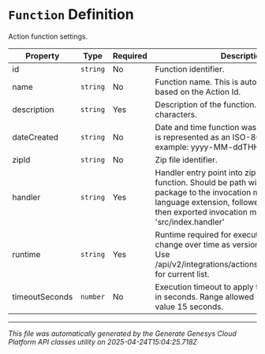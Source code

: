 # `Function` Definition

Action function settings.

| Property | Type | Required | Description |
|----------|------|----------|-------------|
| id | `string` | No | Function identifier. |
| name | `string` | No | Function name. This is automatically created based on the Action Id. |
| description | `string` | Yes | Description of the function. Limit 255 characters. |
| dateCreated | `string` | No | Date and time function was created. Date time is represented as an ISO-8601 string. For example: yyyy-MM-ddTHH:mm:ss[.mmm]Z |
| zipId | `string` | No | Zip file identifier. |
| handler | `string` | Yes | Handler entry point into zip file to execute function. Should be path within upload function package to the invocation module without language extension, followed by a period and then exported invocation method name. e.g. 'src/index.handler' |
| runtime | `string` | Yes | Runtime required for execution. Valid runtimes change over time as versions are deprecated. Use /api/v2/integrations/actions/functions/runtimes for current list. |
| timeoutSeconds | `number` | No | Execution timeout to apply to function. Value is in seconds. Range allowed 1 to 15. Default value 15 seconds. |

---

*This file was automatically generated by the Generate Genesys Cloud Platform API classes utility on 2025-04-24T15:04:25.718Z*